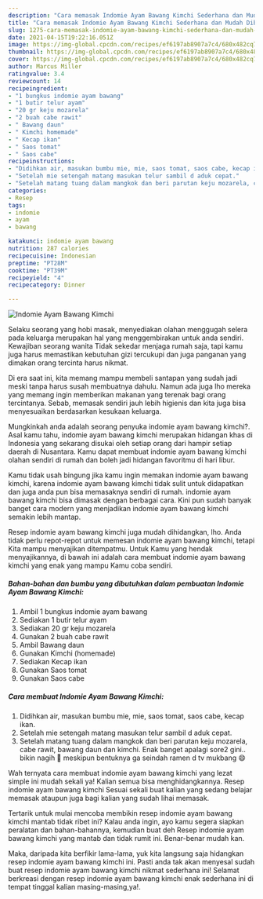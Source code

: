 ```yaml
---
description: "Cara memasak Indomie Ayam Bawang Kimchi Sederhana dan Mudah Dibuat"
title: "Cara memasak Indomie Ayam Bawang Kimchi Sederhana dan Mudah Dibuat"
slug: 1275-cara-memasak-indomie-ayam-bawang-kimchi-sederhana-dan-mudah-dibuat
date: 2021-04-15T19:22:16.051Z
image: https://img-global.cpcdn.com/recipes/ef6197ab8907a7c4/680x482cq70/indomie-ayam-bawang-kimchi-foto-resep-utama.jpg
thumbnail: https://img-global.cpcdn.com/recipes/ef6197ab8907a7c4/680x482cq70/indomie-ayam-bawang-kimchi-foto-resep-utama.jpg
cover: https://img-global.cpcdn.com/recipes/ef6197ab8907a7c4/680x482cq70/indomie-ayam-bawang-kimchi-foto-resep-utama.jpg
author: Marcus Miller
ratingvalue: 3.4
reviewcount: 14
recipeingredient:
- "1 bungkus indomie ayam bawang"
- "1 butir telur ayam"
- "20 gr keju mozarela"
- "2 buah cabe rawit"
- " Bawang daun"
- " Kimchi homemade"
- " Kecap ikan"
- " Saos tomat"
- " Saos cabe"
recipeinstructions:
- "Didihkan air, masukan bumbu mie, mie, saos tomat, saos cabe, kecap ikan."
- "Setelah mie setengah matang masukan telur sambil d aduk cepat."
- "Setelah matang tuang dalam mangkok dan beri parutan keju mozarela, cabe rawit, bawang daun dan kimchi. Enak banget apalagi sore2 gini.. bikin nagih 🤤 meskipun bentuknya ga seindah ramen d tv mukbang 😄"
categories:
- Resep
tags:
- indomie
- ayam
- bawang

katakunci: indomie ayam bawang 
nutrition: 287 calories
recipecuisine: Indonesian
preptime: "PT28M"
cooktime: "PT39M"
recipeyield: "4"
recipecategory: Dinner

---
```



![Indomie Ayam Bawang Kimchi](https://img-global.cpcdn.com/recipes/ef6197ab8907a7c4/680x482cq70/indomie-ayam-bawang-kimchi-foto-resep-utama.jpg)

Selaku seorang yang hobi masak, menyediakan olahan menggugah selera pada keluarga merupakan hal yang menggembirakan untuk anda sendiri. Kewajiban seorang  wanita Tidak sekedar menjaga rumah saja, tapi kamu juga harus memastikan kebutuhan gizi tercukupi dan juga panganan yang dimakan orang tercinta harus nikmat.

Di era  saat ini, kita memang mampu membeli santapan yang sudah jadi meski tanpa harus susah membuatnya dahulu. Namun ada juga lho mereka yang memang ingin memberikan makanan yang terenak bagi orang tercintanya. Sebab, memasak sendiri jauh lebih higienis dan kita juga bisa menyesuaikan berdasarkan kesukaan keluarga. 



Mungkinkah anda adalah seorang penyuka indomie ayam bawang kimchi?. Asal kamu tahu, indomie ayam bawang kimchi merupakan hidangan khas di Indonesia yang sekarang disukai oleh setiap orang dari hampir setiap daerah di Nusantara. Kamu dapat membuat indomie ayam bawang kimchi olahan sendiri di rumah dan boleh jadi hidangan favoritmu di hari libur.

Kamu tidak usah bingung jika kamu ingin memakan indomie ayam bawang kimchi, karena indomie ayam bawang kimchi tidak sulit untuk didapatkan dan juga anda pun bisa memasaknya sendiri di rumah. indomie ayam bawang kimchi bisa dimasak dengan berbagai cara. Kini pun sudah banyak banget cara modern yang menjadikan indomie ayam bawang kimchi semakin lebih mantap.

Resep indomie ayam bawang kimchi juga mudah dihidangkan, lho. Anda tidak perlu repot-repot untuk memesan indomie ayam bawang kimchi, tetapi Kita mampu menyajikan ditempatmu. Untuk Kamu yang hendak menyajikannya, di bawah ini adalah cara membuat indomie ayam bawang kimchi yang enak yang mampu Kamu coba sendiri.

<!--inarticleads1-->

##### Bahan-bahan dan bumbu yang dibutuhkan dalam pembuatan Indomie Ayam Bawang Kimchi:

1. Ambil 1 bungkus indomie ayam bawang
1. Sediakan 1 butir telur ayam
1. Sediakan 20 gr keju mozarela
1. Gunakan 2 buah cabe rawit
1. Ambil  Bawang daun
1. Gunakan  Kimchi (homemade)
1. Sediakan  Kecap ikan
1. Gunakan  Saos tomat
1. Gunakan  Saos cabe




<!--inarticleads2-->

##### Cara membuat Indomie Ayam Bawang Kimchi:

1. Didihkan air, masukan bumbu mie, mie, saos tomat, saos cabe, kecap ikan.
1. Setelah mie setengah matang masukan telur sambil d aduk cepat.
1. Setelah matang tuang dalam mangkok dan beri parutan keju mozarela, cabe rawit, bawang daun dan kimchi. Enak banget apalagi sore2 gini.. bikin nagih 🤤 meskipun bentuknya ga seindah ramen d tv mukbang 😄




Wah ternyata cara membuat indomie ayam bawang kimchi yang lezat simple ini mudah sekali ya! Kalian semua bisa menghidangkannya. Resep indomie ayam bawang kimchi Sesuai sekali buat kalian yang sedang belajar memasak ataupun juga bagi kalian yang sudah lihai memasak.

Tertarik untuk mulai mencoba membikin resep indomie ayam bawang kimchi mantab tidak ribet ini? Kalau anda ingin, ayo kamu segera siapkan peralatan dan bahan-bahannya, kemudian buat deh Resep indomie ayam bawang kimchi yang mantab dan tidak rumit ini. Benar-benar mudah kan. 

Maka, daripada kita berfikir lama-lama, yuk kita langsung saja hidangkan resep indomie ayam bawang kimchi ini. Pasti anda tak akan menyesal sudah buat resep indomie ayam bawang kimchi nikmat sederhana ini! Selamat berkreasi dengan resep indomie ayam bawang kimchi enak sederhana ini di tempat tinggal kalian masing-masing,ya!.


